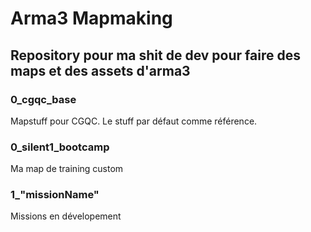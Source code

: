 # Arma3 Mapmaking
## Repository pour ma shit de dev pour faire des maps et des assets d'arma3

### 0_cgqc_base
Mapstuff pour CGQC. Le stuff par défaut comme référence.

### 0_silent1_bootcamp
Ma map de training custom

### 1_"missionName"
Missions en dévelopement


 
